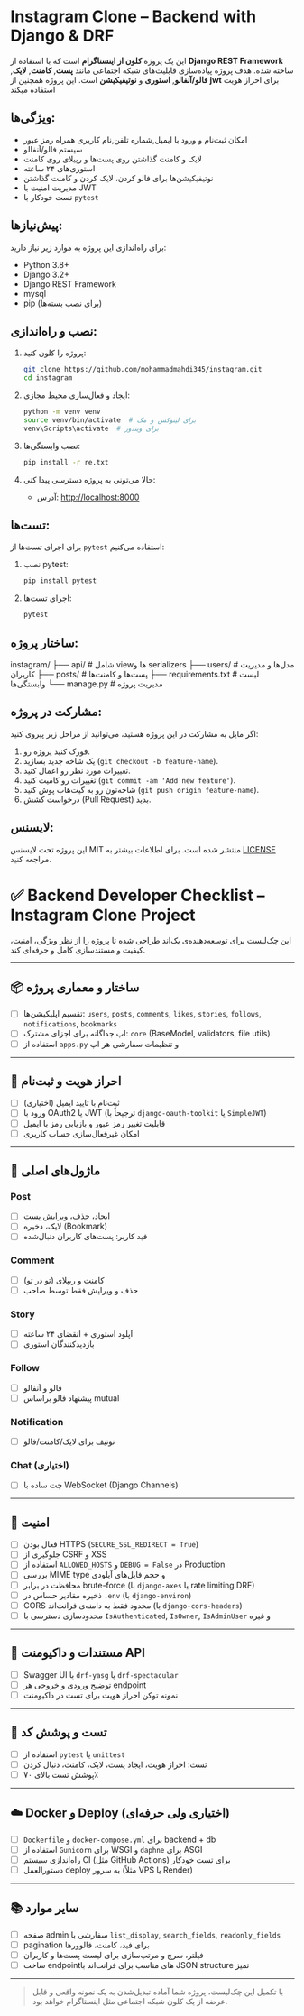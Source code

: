 # Instagram Clone – Backend with Django & DRF

این یک پروژه **کلون از اینستاگرام** است که با استفاده از **Django REST Framework** ساخته شده. هدف پروژه پیاده‌سازی قابلیت‌های شبکه اجتماعی مانند **پست**, **کامنت‌**, **لایک‌**, **فالو/آنفالو**, **استوری‌** و **نوتیفیکیشن‌** است. این پروژه همچنین از **jwt** برای احراز هویت استفاده میکند

## ویژگی‌ها:

- امکان ثبت‌نام و ورود با ایمیل,شماره تلفن,نام کاربری همراه رمز عبور
- سیستم فالو/آنفالو
- لایک و کامنت گذاشتن روی پست‌ها و رپیلای روی کامنت
- استوری‌های ۲۴ ساعته
- نوتیفیکیشن‌ها برای فالو کردن، لایک کردن و کامنت گذاشتن
- مدیریت امنیت با JWT
- تست خودکار با `pytest`

## پیش‌نیازها:

برای راه‌اندازی این پروژه به موارد زیر نیاز دارید:

- Python 3.8+
- Django 3.2+
- Django REST Framework
- mysql
- pip (برای نصب بسته‌ها)

## نصب و راه‌اندازی:

1. پروژه را کلون کنید:
    ```bash
    git clone https://github.com/mohammadmahdi345/instagram.git
    cd instagram
    ```

2. ایجاد و فعال‌سازی محیط مجازی:
    ```bash
    python -m venv venv
    source venv/bin/activate  # برای لینوکس و مک
    venv\Scripts\activate  # برای ویندوز
    ```

3. نصب وابستگی‌ها:
    ```bash
    pip install -r re.txt
    ```

  

6. حالا می‌تونی به پروژه دسترسی پیدا کنی:
    - آدرس: [http://localhost:8000](http://localhost:8000)

## تست‌ها:

برای اجرای تست‌ها از `pytest` استفاده می‌کنیم:

1. نصب pytest:
    ```bash
    pip install pytest
    ```

2. اجرای تست‌ها:
    ```bash
    pytest
    ```

## ساختار پروژه:

instagram/ ├── api/ # شامل viewها و serializers ├── users/ # مدل‌ها و مدیریت کاربران ├── posts/ # پست‌ها و کامنت‌ها ├── requirements.txt # لیست وابستگی‌ها └── manage.py # مدیریت پروژه


## مشارکت در پروژه:

اگر مایل به مشارکت در این پروژه هستید، می‌توانید از مراحل زیر پیروی کنید:

1. فورک کنید پروژه رو.
2. یک شاخه جدید بسازید (`git checkout -b feature-name`).
3. تغییرات مورد نظر رو اعمال کنید.
4. تغییرات رو کامیت کنید (`git commit -am 'Add new feature'`).
5. شاخه‌تون رو به گیت‌هاب پوش کنید (`git push origin feature-name`).
6. درخواست کشش (Pull Request) بدید.

## لایسنس:

این پروژه تحت لایسنس MIT منتشر شده است. برای اطلاعات بیشتر به [LICENSE](LICENSE) مراجعه کنید.







# ✅ Backend Developer Checklist – Instagram Clone Project

این چک‌لیست برای توسعه‌دهنده‌ی بک‌اند طراحی شده تا پروژه را از نظر ویژگی، امنیت، کیفیت و مستندسازی کامل و حرفه‌ای کند.

---

## 📦 ساختار و معماری پروژه

- [ ] تقسیم اپلیکیشن‌ها: `users`, `posts`, `comments`, `likes`, `stories`, `follows`, `notifications`, `bookmarks`
- [ ] اپ جداگانه برای اجزای مشترک: `core` (BaseModel, validators, file utils)
- [ ] استفاده از `apps.py` و تنظیمات سفارشی هر اپ

---

## 🔑 احراز هویت و ثبت‌نام

- [ ] ثبت‌نام با تایید ایمیل (اختیاری)
- [ ] ورود با OAuth2 یا JWT (ترجیحاً با `django-oauth-toolkit` یا `SimpleJWT`)
- [ ] قابلیت تغییر رمز عبور و بازیابی رمز با ایمیل
- [ ] امکان غیرفعال‌سازی حساب کاربری

---

## 📸 ماژول‌های اصلی

### Post
- [ ] ایجاد، حذف، ویرایش پست
- [ ] لایک، ذخیره (Bookmark)
- [ ] فید کاربر: پست‌های کاربران دنبال‌شده

### Comment
- [ ] کامنت و ریپلای (تو در تو)
- [ ] حذف و ویرایش فقط توسط صاحب

### Story
- [ ] آپلود استوری + انقضای ۲۴ ساعته
- [ ] بازدیدکنندگان استوری

### Follow
- [ ] فالو و آنفالو
- [ ] پیشنهاد فالو براساس mutual

### Notification
- [ ] نوتیف برای لایک/کامنت/فالو

### Chat (اختیاری)
- [ ] چت ساده با WebSocket (Django Channels)

---

## 🔐 امنیت

- [ ] فعال بودن HTTPS (`SECURE_SSL_REDIRECT = True`)
- [ ] جلوگیری از CSRF و XSS
- [ ] استفاده از `ALLOWED_HOSTS` و `DEBUG = False` در Production
- [ ] بررسی MIME type و حجم فایل‌های آپلودی
- [ ] محافظت در برابر brute-force (با `django-axes` یا rate limiting DRF)
- [ ] ذخیره مقادیر حساس در `.env` (با `django-environ`)
- [ ] CORS محدود فقط به دامنه‌ی فرانت‌اند (با `django-cors-headers`)
- [ ] محدودسازی دسترسی با `IsAuthenticated`, `IsOwner`, `IsAdminUser` و غیره

---

## 📄 مستندات و داکیومنت API

- [ ] Swagger UI با `drf-yasg` یا `drf-spectacular`
- [ ] توضیح ورودی و خروجی هر endpoint
- [ ] نمونه توکن احراز هویت برای تست در داکیومنت

---

## 🧪 تست و پوشش کد

- [ ] استفاده از `pytest` یا `unittest`
- [ ] تست: احراز هویت، ایجاد پست، لایک، کامنت، دنبال کردن
- [ ] پوشش تست بالای ۷۰٪

---

## ☁️ Docker و Deploy (اختیاری ولی حرفه‌ای)

- [ ] `Dockerfile` و `docker-compose.yml` برای backend + db
- [ ] استفاده از `Gunicorn` برای WSGI و `daphne` برای ASGI
- [ ] راه‌اندازی سیستم CI (مثل GitHub Actions) برای تست خودکار
- [ ] دستورالعمل deploy به سرور (مثلاً VPS یا Render)

---

## 📚 سایر موارد

- [ ] صفحه admin سفارشی با `list_display`, `search_fields`, `readonly_fields`
- [ ] pagination برای فید، کامنت، فالوورها
- [ ] فیلتر، سرچ و مرتب‌سازی برای لیست پست‌ها و کاربران
- [ ] ساخت endpointهای مناسب برای فرانت‌اند با JSON structure تمیز

---

> با تکمیل این چک‌لیست، پروژه شما آماده تبدیل‌شدن به یک نمونه واقعی و قابل عرضه از یک کلون شبکه اجتماعی مثل اینستاگرام خواهد بود.
